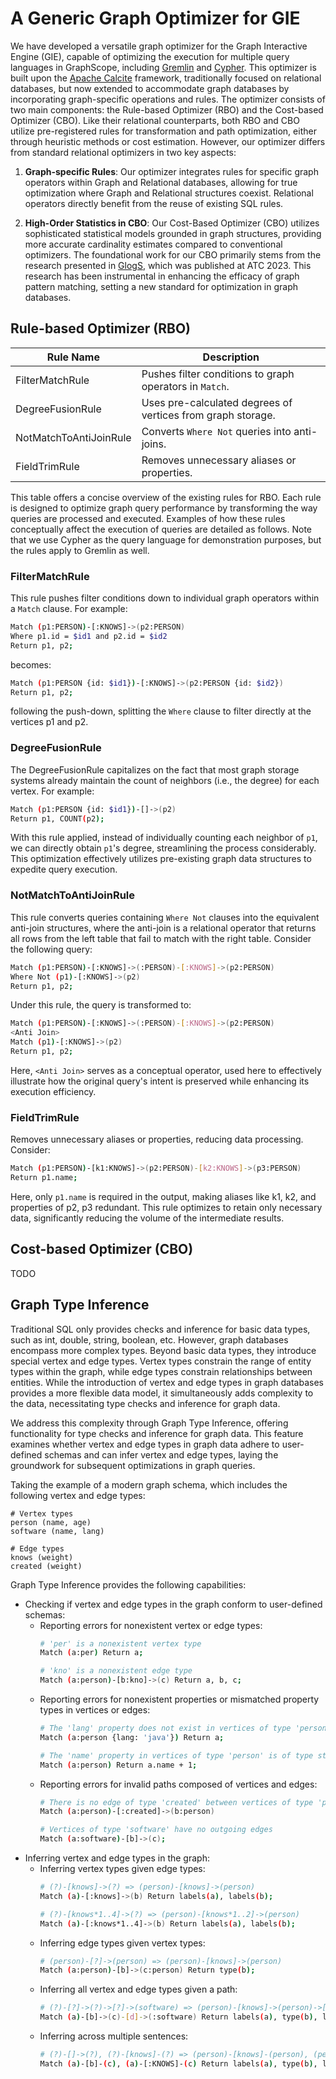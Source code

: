 # A Generic Graph Optimizer for GIE

We have developed a versatile graph optimizer for the Graph Interactive Engine (GIE), capable of optimizing the execution for multiple query languages in GraphScope, including [Gremlin](./tinkerpop_eco) and [Cypher](./neo4j_eco). This optimizer is built upon the [Apache Calcite](https://calcite.apache.org/) framework, traditionally focused on relational databases, but now extended to accommodate graph databases by incorporating graph-specific operations and rules. The optimizer consists of two main components: the Rule-based Optimizer (RBO) and the Cost-based Optimizer (CBO). Like their relational counterparts, both RBO and CBO utilize pre-registered rules for transformation and path optimization, either through heuristic methods or cost estimation. However, our optimizer differs from standard relational optimizers in two key aspects:

1. **Graph-specific Rules**: Our optimizer integrates rules for specific graph operators within Graph and Relational databases, allowing for true optimization where Graph and Relational structures coexist. Relational operators directly benefit from the reuse of existing SQL rules.

2. **High-Order Statistics in CBO**: Our Cost-Based Optimizer (CBO) utilizes sophisticated statistical models grounded in graph structures, providing more accurate cardinality estimates compared to conventional optimizers. The foundational work for our CBO primarily stems from the research presented in [GlogS](https://www.usenix.org/conference/atc23/presentation/lai), which was published at ATC 2023. This research has been instrumental in enhancing the efficacy of graph pattern matching, setting a new standard for optimization in graph databases.

## Rule-based Optimizer (RBO)

| Rule Name              | Description                                                  |
|------------------------|--------------------------------------------------------------|
| FilterMatchRule        | Pushes filter conditions to graph operators in `Match`.      |
| DegreeFusionRule       | Uses pre-calculated degrees of vertices from graph storage.  |
| NotMatchToAntiJoinRule | Converts `Where Not` queries into anti-joins.                |
| FieldTrimRule          | Removes unnecessary aliases or properties.                   |

This table offers a concise overview of the existing rules for RBO. Each rule is designed to optimize graph query performance by transforming the way queries are processed and executed. Examples of how these rules conceptually affect the execution of queries are detailed as follows. Note that we use Cypher as the query language for demonstration purposes, but the rules apply to Gremlin as well.

### FilterMatchRule
This rule pushes filter conditions down to individual graph operators within a `Match` clause. For example:
```bash
Match (p1:PERSON)-[:KNOWS]->(p2:PERSON)
Where p1.id = $id1 and p2.id = $id2
Return p1, p2;
```
becomes:
```bash
Match (p1:PERSON {id: $id1})-[:KNOWS]->(p2:PERSON {id: $id2})
Return p1, p2;
```
following the push-down, splitting the `Where` clause to filter directly at the vertices p1 and p2.

### DegreeFusionRule
The DegreeFusionRule capitalizes on the fact that most graph storage systems already maintain the count of neighbors (i.e., the degree) for each vertex. For example:
```bash
Match (p1:PERSON {id: $id1})-[]->(p2)
Return p1, COUNT(p2);
```
With this rule applied, instead of individually counting each neighbor of `p1`, we can directly obtain `p1`'s degree, streamlining the process considerably. This optimization effectively utilizes pre-existing graph data structures to expedite query execution.

### NotMatchToAntiJoinRule
This rule converts queries containing `Where Not` clauses into the equivalent anti-join structures, where the anti-join
is a relational operator that returns all rows from the left table that fail to match with the right table.
Consider the following query:
```bash
Match (p1:PERSON)-[:KNOWS]->(:PERSON)-[:KNOWS]->(p2:PERSON)
Where Not (p1)-[:KNOWS]->(p2)
Return p1, p2;
```
Under this rule, the query is transformed to:
```bash
Match (p1:PERSON)-[:KNOWS]->(:PERSON)-[:KNOWS]->(p2:PERSON)
<Anti Join>
Match (p1)-[:KNOWS]->(p2)
Return p1, p2;
```
Here, `<Anti Join>` serves as a conceptual operator, used here to effectively illustrate how the original query's intent is preserved while enhancing its execution efficiency.

### FieldTrimRule
Removes unnecessary aliases or properties, reducing data processing. Consider:
```bash
Match (p1:PERSON)-[k1:KNOWS]->(p2:PERSON)-[k2:KNOWS]->(p3:PERSON)
Return p1.name;
```
Here, only `p1.name` is required in the output, making aliases like k1, k2, and properties of p2, p3 redundant.
This rule optimizes to retain only necessary data, significantly reducing the volume of the intermediate results.

## Cost-based Optimizer (CBO)
TODO

## Graph Type Inference
Traditional SQL only provides checks and inference for basic data types, such as int, double, string, boolean, etc. However, graph databases encompass more complex types. Beyond basic data types, they introduce special vertex and edge types. Vertex types constrain the range of entity types within the graph, while edge types constrain relationships between entities. While the introduction of vertex and edge types in graph databases provides a more flexible data model, it simultaneously adds complexity to the data, necessitating type checks and inference for graph data.

We address this complexity through Graph Type Inference, offering functionality for type checks and inference for graph data. This feature examines whether vertex and edge types in graph data adhere to user-defined schemas and can infer vertex and edge types, laying the groundwork for subsequent optimizations in graph queries.

Taking the example of a modern graph schema, which includes the following vertex and edge types:
```
# Vertex types
person (name, age)
software (name, lang)

# Edge types
knows (weight)
created (weight)
```
Graph Type Inference provides the following capabilities:
- Checking if vertex and edge types in the graph conform to user-defined schemas:
  - Reporting errors for nonexistent vertex or edge types:
    ```bash
    # 'per' is a nonexistent vertex type
    Match (a:per) Return a;
    ```
    ```bash
    # 'kno' is a nonexistent edge type
    Match (a:person)-[b:kno]->(c) Return a, b, c;
    ```
  - Reporting errors for nonexistent properties or mismatched property types in vertices or edges:
    ```bash
    # The 'lang' property does not exist in vertices of type 'person'
    Match (a:person {lang: 'java'}) Return a;
    ```
    ```bash
    # The 'name' property in vertices of type 'person' is of type string, cannot perform addition
    Match (a:person) Return a.name + 1;
    ```
  - Reporting errors for invalid paths composed of vertices and edges:
    ```bash
    # There is no edge of type 'created' between vertices of type 'person'
    Match (a:person)-[:created]->(b:person)
    ```
    ```bash
    # Vertices of type 'software' have no outgoing edges
    Match (a:software)-[b]->(c);
    ```
- Inferring vertex and edge types in the graph:
  - Inferring vertex types given edge types:
    ```bash
    # (?)-[knows]->(?) => (person)-[knows]->(person)
    Match (a)-[:knows]->(b) Return labels(a), labels(b);
    ```
    ```bash
    # (?)-[knows*1..4]->(?) => (person)-[knows*1..2]->(person)
    Match (a)-[:knows*1..4]->(b) Return labels(a), labels(b);
    ```
  - Inferring edge types given vertex types:
    ```bash
    # (person)-[?]->(person) => (person)-[knows]->(person)
    Match (a:person)-[b]->(c:person) Return type(b);
    ```
  - Inferring all vertex and edge types given a path:
    ```bash
    # (?)-[?]->(?)->[?]->(software) => (person)-[knows]->(person)->[created]->(software)
    Match (a)-[b]->(c)-[d]->(:software) Return labels(a), type(b), labels(c), type(d);
    ```
  - Inferring across multiple sentences:
    ```bash
    # (?)-[]->(?), (?)-[knows]-(?) => (person)-[knows]-(person), (person)-[knows]-(person)
    Match (a)-[b]-(c), (a)-[:KNOWS]-(c) Return labels(a), type(b), labels(c);
    ```
